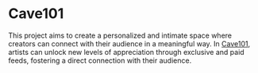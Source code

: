 # Cave101
This project aims to create a personalized and intimate space where creators can connect with their audience in a meaningful way. In [Cave101](https://cave101.com/), artists can unlock new levels of appreciation through exclusive and paid feeds, fostering a direct connection with their audience.
